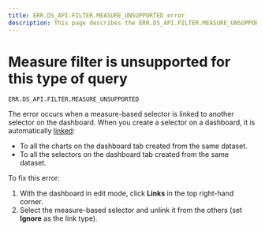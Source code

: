 ```yaml
---
title: ERR.DS_API.FILTER.MEASURE_UNSUPPORTED error
description: This page describes the ERR.DS_API.FILTER.MEASURE_UNSUPPORTED error.
---
```


# Measure filter is unsupported for this type of query

`ERR.DS_API.FILTER.MEASURE_UNSUPPORTED`

The error occurs when a measure-based selector is linked to another selector on the dashboard.
When you create a selector on a dashboard, it is automatically [linked](../../dashboard/link.md):

* To all the charts on the dashboard tab created from the same dataset.
* To all the selectors on the dashboard tab created from the same dataset.

To fix this error:

1. With the dashboard in edit mode, click **Links** in the top right-hand corner.
1. Select the measure-based selector and unlink it from the others (set **Ignore** as the link type).
